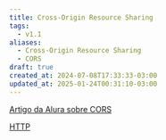 ```yaml
---
title: Cross-Origin Resource Sharing
tags:
  - v1.1
aliases:
  - Cross-Origin Resource Sharing
  - CORS
draft: true
created_at: 2024-07-08T17:33:33-03:00
updated_at: 2025-01-24T00:31:10-03:00
---
```


[Artigo da Alura sobre CORS](https://www.alura.com.br/artigos/como-resolver-erro-de-cross-origin-resource-sharing)

[HTTP](content/atomos/2024/07/08/HTTP.md)